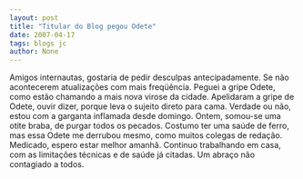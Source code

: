 ```yaml
---
layout: post
title: "Titular do Blog pegou Odete"
date: 2007-04-17
tags: blogs jc
author: None
---
```


Amigos internautas, gostaria de pedir desculpas antecipadamente. Se não acontecerem atualizações com mais freqüência.
Peguei a gripe Odete, como estão chamando a mais nova virose da cidade. Apelidaram a gripe de Odete, ouvir dizer, porque leva o sujeito direto para cama.
Verdade ou não, estou com a garganta inflamada desde domingo. Ontem, somou-se uma otite braba, de purgar todos os pecados.
Costumo ter uma saúde de ferro, mas essa Odete me derrubou mesmo, como muitos colegas de redação. Medicado, espero estar melhor amanhã. Continuo trabalhando em casa, com as limitações técnicas e de saúde já citadas. Um abraço não contagiado a todos. 